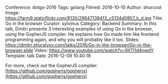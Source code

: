 Conference: dotgo-2016
Tags: golang
Filmed: 2016-10-10
Author: shurcool
Image: https://farm9.staticflickr.com/8135/29647138413_c5134d0857_k_d.jpg
Title: Go in the browser
Curator: sylvinus
Category: Backend
Summary: In this talk, Dmitri presents 3 interesting examples of using Go in the browser, using the GopherJS compiler. He explains how Go made him like frontend programming again, and why you will probably like it too.
Slides: https://dmitri.shuralyov.com/talks/2016/Go-in-the-browser/Go-in-the-browser.slide
Video: https://www.youtube.com/watch?v=9XTl1d4nwdY
Template: talk
Date: 2016-12-09 10:40:18

For more, check out the GopherJS compiler: [https://github.com/gopherjs/gopherjs](https://github.com/gopherjs/gopherjs)